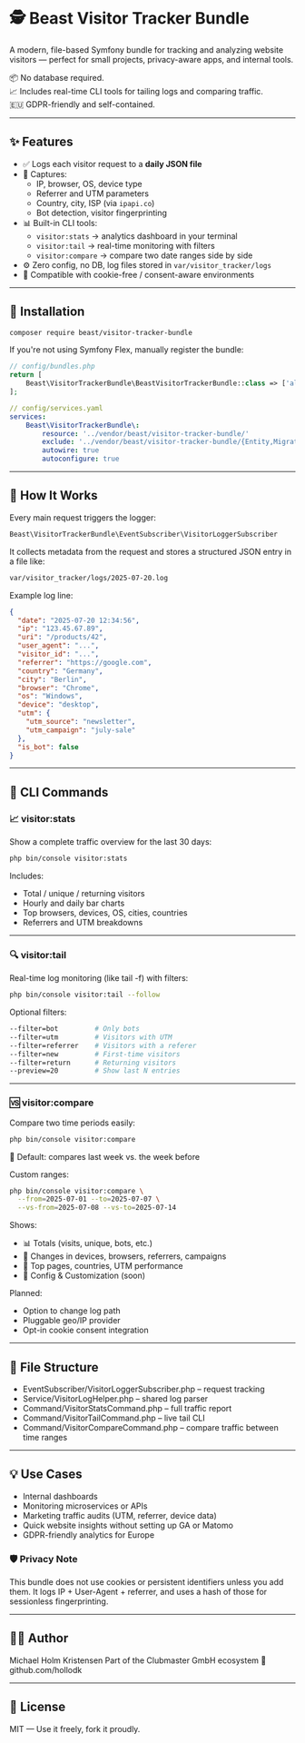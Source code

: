 # 🕵️ Beast Visitor Tracker Bundle

A modern, file-based Symfony bundle for tracking and analyzing website visitors — perfect for small projects, privacy-aware apps, and internal tools.

📦 No database required.  
📈 Includes real-time CLI tools for tailing logs and comparing traffic.  
🇪🇺 GDPR-friendly and self-contained.

---

## ✨ Features

- ✅ Logs each visitor request to a **daily JSON file**
- 📍 Captures:
  - IP, browser, OS, device type
  - Referrer and UTM parameters
  - Country, city, ISP (via `ipapi.co`)
  - Bot detection, visitor fingerprinting
- 📊 Built-in CLI tools:
  - `visitor:stats` → analytics dashboard in your terminal
  - `visitor:tail` → real-time monitoring with filters
  - `visitor:compare` → compare two date ranges side by side
- ⚙️ Zero config, no DB, log files stored in `var/visitor_tracker/logs`
- 🔐 Compatible with cookie-free / consent-aware environments

---

## 🚀 Installation

```bash
composer require beast/visitor-tracker-bundle
```

If you're not using Symfony Flex, manually register the bundle:

```php
// config/bundles.php
return [
    Beast\VisitorTrackerBundle\BeastVisitorTrackerBundle::class => ['all' => true],
];
```

```yaml
// config/services.yaml
services:
    Beast\VisitorTrackerBundle\:
        resource: '../vendor/beast/visitor-tracker-bundle/'
        exclude: '../vendor/beast/visitor-tracker-bundle/{Entity,Migrations,Tests}'
        autowire: true
        autoconfigure: true
```

---

## 🧠 How It Works

Every main request triggers the logger:

```php
Beast\VisitorTrackerBundle\EventSubscriber\VisitorLoggerSubscriber
```

It collects metadata from the request and stores a structured JSON entry in a file like:

```bash
var/visitor_tracker/logs/2025-07-20.log
```

Example log line:

```json
{
  "date": "2025-07-20 12:34:56",
  "ip": "123.45.67.89",
  "uri": "/products/42",
  "user_agent": "...",
  "visitor_id": "...",
  "referrer": "https://google.com",
  "country": "Germany",
  "city": "Berlin",
  "browser": "Chrome",
  "os": "Windows",
  "device": "desktop",
  "utm": {
    "utm_source": "newsletter",
    "utm_campaign": "july-sale"
  },
  "is_bot": false
}
```

---

## 🧪 CLI Commands

### 📈 visitor:stats

Show a complete traffic overview for the last 30 days:

```bash
php bin/console visitor:stats
```

Includes:

- Total / unique / returning visitors
- Hourly and daily bar charts
- Top browsers, devices, OS, cities, countries
- Referrers and UTM breakdowns

---

### 🔍 visitor:tail

Real-time log monitoring (like tail -f) with filters:

```bash
php bin/console visitor:tail --follow
```

Optional filters:

```bash
--filter=bot         # Only bots
--filter=utm         # Visitors with UTM
--filter=referrer    # Visitors with a referer
--filter=new         # First-time visitors
--filter=return      # Returning visitors
--preview=20         # Show last N entries
```
---

### 🆚 visitor:compare

Compare two time periods easily:

```bash
php bin/console visitor:compare
```

📅 Default: compares last week vs. the week before

Custom ranges:

```bash
php bin/console visitor:compare \
  --from=2025-07-01 --to=2025-07-07 \
  --vs-from=2025-07-08 --vs-to=2025-07-14
```

Shows:

- 📊 Totals (visits, unique, bots, etc.)
- 🔼 Changes in devices, browsers, referrers, campaigns
- 📄 Top pages, countries, UTM performance
- 🔧 Config & Customization (soon)

Planned:

- Option to change log path
- Pluggable geo/IP provider
- Opt-in cookie consent integration

---

## 📂 File Structure

- EventSubscriber/VisitorLoggerSubscriber.php – request tracking
- Service/VisitorLogHelper.php – shared log parser
- Command/VisitorStatsCommand.php – full traffic report
- Command/VisitorTailCommand.php – live tail CLI
- Command/VisitorCompareCommand.php – compare traffic between time ranges

---

## 💡 Use Cases

- Internal dashboards
- Monitoring microservices or APIs
- Marketing traffic audits (UTM, referrer, device data)
- Quick website insights without setting up GA or Matomo
- GDPR-friendly analytics for Europe

### 🛡️ Privacy Note

This bundle does not use cookies or persistent identifiers unless you add them. It logs IP + User-Agent + referrer, and uses a hash of those for sessionless fingerprinting.

---

## 🧑‍💻 Author

Michael Holm Kristensen
Part of the Clubmaster GmbH ecosystem
🔗 github.com/hollodk

---

## 📄 License

MIT — Use it freely, fork it proudly.
